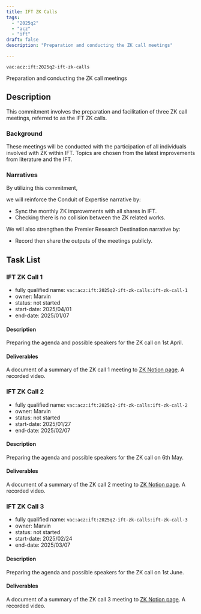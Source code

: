 ```yaml
---
title: IFT ZK Calls
tags:
  - "2025q2"
  - "acz"
  - "ift"
draft: false
description: "Preparation and conducting the ZK call meetings"

---
```


`vac:acz:ift:2025q2-ift-zk-calls`

Preparation and conducting the ZK call meetings
## Description

This commitment involves the preparation and facilitation of three ZK call meetings, 
referred to as the IFT ZK calls. 

### Background

These meetings will be conducted with the participation 
of all individuals involved with ZK within IFT. 
Topics are chosen from the latest improvements from literature 
and the IFT. 

### Narratives

By utilizing this commitment, 

we will reinforce the Conduit of Expertise narrative by:
* Sync the monthly ZK improvements with all shares in IFT. 
* Checking there is no collision between the ZK related works.  

We will also strengthen the Premier Research Destination narrative by: 
* Record then share the outputs of the meetings publicly.   

## Task List

### IFT ZK Call 1

* fully qualified name: `vac:acz:ift:2025q2-ift-zk-calls:ift-zk-call-1`
* owner: Marvin
* status: not started
* start-date: 2025/04/01
* end-date: 2025/01/07

#### Description

Preparing the agenda and possible speakers for the ZK call on 1st April. 

#### Deliverables

A document of a summary of the ZK call 1 meeting to [ZK Notion page](https://www.notion.so/Past-Meeting-Notes-1198f96fb65c80e6a51afa9a507aa64e?pvs=4#1748f96fb65c80048162ca3202a94ba3). 
A recorded video. 

### IFT ZK Call 2
* fully qualified name: `vac:acz:ift:2025q2-ift-zk-calls:ift-zk-call-2`
* owner: Marvin
* status: not started
* start-date: 2025/01/27
* end-date: 2025/02/07

#### Description
Preparing the agenda and possible speakers for the ZK call on 6th May. 

#### Deliverables
A document of a summary of the ZK call 2 meeting to [ZK Notion page](https://www.notion.so/Past-Meeting-Notes-1198f96fb65c80e6a51afa9a507aa64e?pvs=4#1748f96fb65c80048162ca3202a94ba3). 
A recorded video.

### IFT ZK Call 3
* fully qualified name: `vac:acz:ift:2025q2-ift-zk-calls:ift-zk-call-3`
* owner: Marvin
* status: not started
* start-date: 2025/02/24
* end-date: 2025/03/07

#### Description
Preparing the agenda and possible speakers for the ZK call on 1st June. 

#### Deliverables
A document of a summary of the ZK call 3 meeting to [ZK Notion page](https://www.notion.so/Past-Meeting-Notes-1198f96fb65c80e6a51afa9a507aa64e?pvs=4#1748f96fb65c80048162ca3202a94ba3). 
A recorded video.